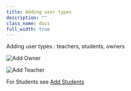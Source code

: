 ```yaml
---
title: Adding user types
description: ""
class_name: docs
full_width: true
---
```


Adding user types : teachers, students, owners

![Add Owner](/img/docs/organisation_addmanually.png)


![Add Teacher](/img/docs/organisation_addteacher.png)

For Students see [Add Students](/docs/teacher/trial/class-students-add/)


